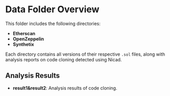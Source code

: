 # Data Folder Overview

This folder includes the following directories:

- **Etherscan**
- **OpenZeppelin**
- **Synthetix**

Each directory contains all versions of their respective `.sol` files, along with analysis reports on code cloning detected using Nicad.

## Analysis Results

- **result1&result2**: Analysis results of code cloning.
